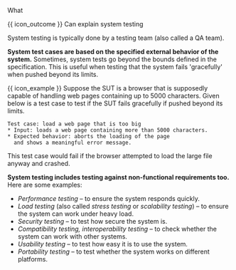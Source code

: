 <span id="title">What</span>

<span id="prereqs"></span>

<span id="outcomes">{{ icon_outcome }} Can explain system testing</span>

<div id="body">

<box type="definition" seamless>
<include src="../../../../common/definitions.md#def-system-testing" />
</box>

System testing is typically done by a testing team (also called a QA team).

**System test cases are based on the specified external behavior of the system.** Sometimes, system tests go beyond the bounds defined in the specification. This is useful when testing that the system fails 'gracefully' when pushed beyond its limits.

<box>

{{ icon_example }} Suppose the SUT is a browser that is supposedly capable of handling web pages containing up to 5000 characters. Given below is a test case to test if the SUT fails gracefully if pushed beyond its limits.

```{.no-line-numbers}
Test case: load a web page that is too big
* Input: loads a web page containing more than 5000 characters.
* Expected behavior: aborts the loading of the page
  and shows a meaningful error message.
```

This test case would fail if the browser attempted to load the large file anyway and crashed.

</box>

**System testing includes testing against non-functional requirements too.** Here are some examples:

* _Performance testing_ –  to ensure the system responds quickly.
* _Load testing_ (also called _stress testing_ or _scalability testing_) – to ensure the system can work under heavy load.
* _Security testing_ – to test how secure the system is.
* _Compatibility testing, interoperability testing_ – to check whether the system can work with other systems.
* _Usability testing_ – to test how easy it is to use the system.
* _Portability testing_ – to test whether the system works on different platforms.

</div>

<div id="extras">
</div>